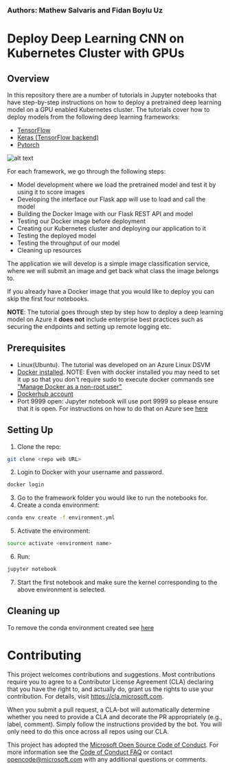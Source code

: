 ### Authors: Mathew Salvaris and Fidan Boylu Uz

# Deploy Deep Learning CNN on Kubernetes Cluster with GPUs
## Overview
In this repository there are a number of tutorials in Jupyter notebooks that have step-by-step instructions on how to deploy a pretrained deep learning model on a GPU enabled Kubernetes cluster. The tutorials cover how to deploy models from the following deep learning frameworks:
* [TensorFlow](Tensorflow)
* [Keras (TensorFlow backend)](Keras_Tensorflow)
* [Pytorch](Pytorch)

![alt text](static/example.png "Example Classification")
 
 For each framework, we go through the following steps:
 * Model development where we load the pretrained model and test it by using it to score images
 * Developing the interface our Flask app will use to load and call the model
 * Building the Docker Image with our Flask REST API and model
 * Testing our Docker image before deployment
 * Creating our Kubernetes cluster and deploying our application to it
 * Testing the deployed model
 * Testing the throughput of our model
 * Cleaning up resources
 
The application we will develop is a simple image classification service, where we will submit an image and get back what class the image belongs to. 

If you already have a Docker image that you would like to deploy you can skip the first four notebooks.

**NOTE**: The tutorial goes through step by step how to deploy a deep learning model on Azure it **does** **not** include enterprise best practices such as securing the endpoints and setting up remote logging etc. 

## Prerequisites
* Linux(Ubuntu). The tutorial was developed on an Azure Linux DSVM
* [Docker installed](https://docs.docker.com/v17.12/install/linux/docker-ee/ubuntu/). NOTE: Even with docker installed you may need to set it up so that you don't require sudo to execute docker commands see ["Manage Docker as a non-root user"](https://docs.docker.com/install/linux/linux-postinstall/) 
* [Dockerhub account](https://hub.docker.com/)
* Port 9999 open: Jupyter notebook will use port 9999 so please ensure that it is open. For instructions on how to do that on Azure see [here](https://blogs.msdn.microsoft.com/pkirchner/2016/02/02/allow-incoming-web-traffic-to-web-server-in-azure-vm/)

## Setting Up
1. Clone the repo:
```bash
git clone <repo web URL>
```
2. Login to Docker with your username and password.
```bash
docker login
```
3. Go to the framework folder you would like to run the notebooks for.
4. Create a conda environment:
 ```bash
 conda env create -f environment.yml
 ```
5.  Activate the environment:
 ```bash 
 source activate <environment name>
 ```
6. Run:
```bash
jupyter notebook
```
7. Start the first notebook and make sure the kernel corresponding to the above environment is selected.

## Cleaning up
To remove the conda environment created see [here](https://conda.io/docs/commands/env/conda-env-remove.html)

# Contributing

This project welcomes contributions and suggestions.  Most contributions require you to agree to a Contributor License Agreement (CLA) declaring that you have the right to, and actually do, grant us the rights to use your contribution. For details, visit https://cla.microsoft.com.

When you submit a pull request, a CLA-bot will automatically determine whether you need to provide a CLA and decorate the PR appropriately (e.g., label, comment). Simply follow the instructions provided by the bot. You will only need to do this once across all repos using our CLA.

This project has adopted the [Microsoft Open Source Code of Conduct](https://opensource.microsoft.com/codeofconduct/).
For more information see the [Code of Conduct FAQ](https://opensource.microsoft.com/codeofconduct/faq/) or
contact [opencode@microsoft.com](mailto:opencode@microsoft.com) with any additional questions or comments.

